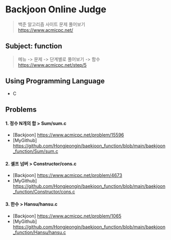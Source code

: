 Backjoon Online Judge
=====================
> 백준 알고리즘 사이트 문제 풀어보기   
> <https://www.acmicpc.net/>

Subject: function
----------------
> 메뉴 -> 문제 -> 단계별로 풀어보기 -> 함수   
> <https://www.acmicpc.net/step/5>

Using Programming Language
--------------------------
* C

Problems
--------
#### 1. 정수 N개의 합 > Sum/sum.c  
* [Backjoon] https://www.acmicpc.net/problem/15596   
* [MyGithub] https://github.com/Hongjeongin/baekjoon_function/blob/main/baekjoon_function/Sum/sum.c   
#### 2. 셀프 넘버 > Constructor/cons.c   
* [Backjoon] https://www.acmicpc.net/problem/4673   
* [MyGithub] https://github.com/Hongjeongin/baekjoon_function/blob/main/baekjoon_function/Constructor/cons.c   
#### 3. 한수 > Hansu/hansu.c   
* [Backjoon] https://www.acmicpc.net/problem/1065   
* [MyGithub] https://github.com/Hongjeongin/baekjoon_function/blob/main/baekjoon_function/Hansu/hansu.c
